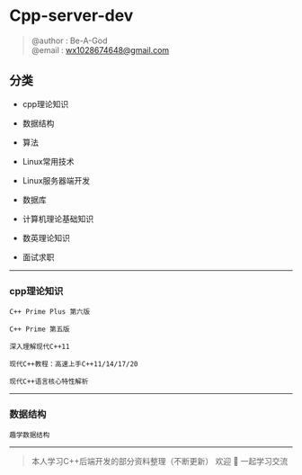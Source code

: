 # Cpp-server-dev
> @author : Be-A-God  
> @email : wx1028674648@gmail.com 

## 分类

- cpp理论知识

- 数据结构

- 算法

- Linux常用技术

- Linux服务器端开发

- 数据库

- 计算机理论基础知识

- 数英理论知识

- 面试求职

---

### cpp理论知识

    C++ Prime Plus 第六版

    C++ Prime 第五版

    深入理解现代C++11

    现代C++教程：高速上手C++11/14/17/20

    现代C++语言核心特性解析

---

### 数据结构

    趣学数据结构

---

> 本人学习C++后端开发的部分资料整理（不断更新）
> 欢迎 🌟 一起学习交流


